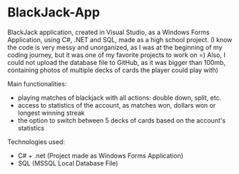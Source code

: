 # BlackJack-App
BlackJack application, created in Visual Studio, as a Windows Forms Application, using C#, .NET and SQL, made as a high school project.
(I know the code is very messy and unorganized, as I was at the beginning of my coding journey, but it was one of my favorite projects to work on =)
Also, I could not upload the database file to GitHub, as it was bigger than 100mb, containing photos of multiple decks of cards the player could play with)

Main functionalities:
  - playing matches of blackjack with all actions: double down, split, etc.
  - access to statistics of the account, as matches won, dollars won or longest winning streak
  - the option to switch between 5 decks of cards based on the account's statistics

Technologies used:
  - C# + .net (Project made as Windows Forms Application)
  - SQL (MSSQL Local Database File)
